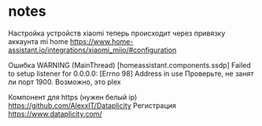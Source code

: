 # notes
Настройка устройств xiaomi теперь происходит через привязку аккаунта mi home https://www.home-assistant.io/integrations/xiaomi_miio/#configuration

Ошибка WARNING (MainThread) [homeassistant.components.ssdp] Failed to setup listener for 0.0.0.0: [Errno 98] Address in use
Проверьте, не занят ли порт 1900. Возможно, это plex

Компонент для https (нужен белый ip)
https://github.com/AlexxIT/Dataplicity
Регистрация https://www.dataplicity.com/